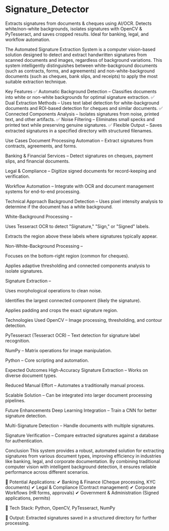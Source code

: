 # Signature_Detector
Extracts signatures from documents &amp; cheques using AI/OCR. Detects white/non-white backgrounds, isolates signatures with OpenCV &amp; PyTesseract, and saves cropped results. Ideal for banking, legal, and workflow automation.

The Automated Signature Extraction System is a computer vision-based solution designed to detect and extract handwritten signatures from scanned documents and images, regardless of background variations. This system intelligently distinguishes between white-background documents (such as contracts, forms, and agreements) and non-white-background documents (such as cheques, bank slips, and receipts) to apply the most suitable extraction technique.

Key Features
✅ Automatic Background Detection – Classifies documents into white or non-white backgrounds for optimal signature extraction.
✅ Dual Extraction Methods – Uses text label detection for white-background documents and ROI-based detection for cheques and similar documents.
✅ Connected Components Analysis – Isolates signatures from noise, printed text, and other artifacts.
✅ Noise Filtering – Eliminates small specks and printed text while preserving genuine signatures.
✅ Flexible Output – Saves extracted signatures in a specified directory with structured filenames.

Use Cases
Document Processing Automation – Extract signatures from contracts, agreements, and forms.

Banking & Financial Services – Detect signatures on cheques, payment slips, and financial documents.

Legal & Compliance – Digitize signed documents for record-keeping and verification.

Workflow Automation – Integrate with OCR and document management systems for end-to-end processing.

Technical Approach
Background Detection – Uses pixel intensity analysis to determine if the document has a white background.

White-Background Processing –

Uses Tesseract OCR to detect "Signature," "Sign," or "Signed" labels.

Extracts the region above these labels where signatures typically appear.

Non-White-Background Processing –

Focuses on the bottom-right region (common for cheques).

Applies adaptive thresholding and connected components analysis to isolate signatures.

Signature Extraction –

Uses morphological operations to clean noise.

Identifies the largest connected component (likely the signature).

Applies padding and crops the exact signature region.

Technologies Used
OpenCV – Image processing, thresholding, and contour detection.

PyTesseract (Tesseract OCR) – Text detection for signature label recognition.

NumPy – Matrix operations for image manipulation.

Python – Core scripting and automation.

Expected Outcomes
High-Accuracy Signature Extraction – Works on diverse document types.

Reduced Manual Effort – Automates a traditionally manual process.

Scalable Solution – Can be integrated into larger document processing pipelines.

Future Enhancements
Deep Learning Integration – Train a CNN for better signature detection.

Multi-Signature Detection – Handle documents with multiple signatures.

Signature Verification – Compare extracted signatures against a database for authentication.

Conclusion
This system provides a robust, automated solution for extracting signatures from various document types, improving efficiency in industries like banking, legal, and corporate documentation. By combining traditional computer vision with intelligent background detection, it ensures reliable performance across different scenarios.

🚀 Potential Applications:
✔ Banking & Finance (Cheque processing, KYC documents)
✔ Legal & Compliance (Contract management)
✔ Corporate Workflows (HR forms, approvals)
✔ Government & Administration (Signed applications, permits)

🔧 Tech Stack: Python, OpenCV, PyTesseract, NumPy

📂 Output: Extracted signatures saved in a structured directory for further processing.

